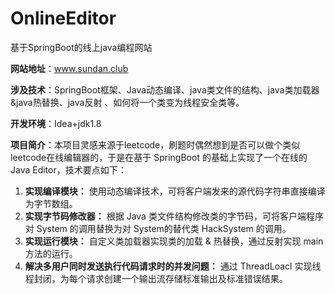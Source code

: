 # OnlineEditor
基于SpringBoot的线上java编程网站

**网站地址**：www.sundan.club

**涉及技术**：SpringBoot框架、Java动态编译、java类文件的结构、java类加载器&java热替换、java反射	、如何将一个类变为线程安全类等。

**开发环境**：Idea+jdk1.8

**项目简介**：本项目灵感来源于leetcode，刷题时偶然想到是否可以做个类似leetcode在线编辑器的，于是在基于 SpringBoot 的基础上实现了一个在线的 Java Editor，技术要点如下：

1. **实现编译模块：** 使用动态编译技术，可将客户端发来的源代码字符串直接编译为字节数组。
2. **实现字节码修改器：** 根据 Java 类文件结构修改类的字节码，可将客户端程序对 System 的调用替换为对 System的替代类 HackSystem 的调用。
3. **实现运行模块：** 自定义类加载器实现类的加载 & 热替换，通过反射实现 main 方法的运行。
4. **解决多用户同时发送执行代码请求时的并发问题：** 通过 ThreadLoacl 实现线程封闭，为每个请求创建一个输出流存储标准输出及标准错误结果。

